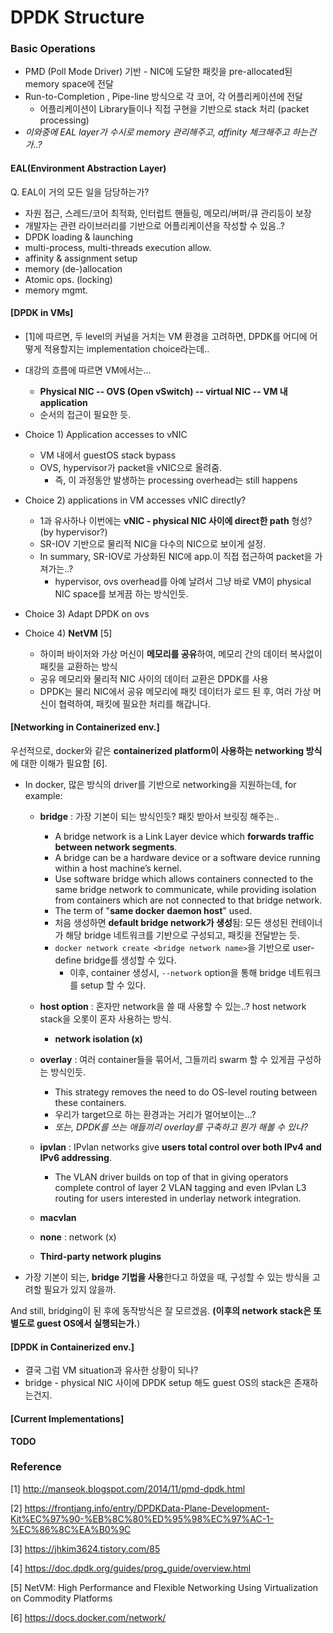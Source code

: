 # DPDK Structure

### Basic Operations

- PMD (Poll Mode Driver) 기반 - NIC에 도달한 패킷을 pre-allocated된 memory space에 전달
- Run-to-Completion , Pipe-line 방식으로 각 코어, 각 어플리케이션에 전달
  - 어플리케이션이 Library들이나 직접 구현을 기반으로 stack 처리 (packet processing)
- *이와중에 EAL layer가 수시로 memory 관리해주고, affinity 체크해주고 하는건가..?*

#### EAL(Environment Abstraction Layer)

Q. EAL이 거의 모든 일을 담당하는가?

-  자원 접근, 스레드/코어 최적화, 인터럽트 핸들링, 메모리/버퍼/큐 관리등이 보장
- 개발자는 관련 라이브러리를 기반으로 어플리케이션을 작성할 수 있음..?
- DPDK loading & launching
- multi-process, multi-threads execution allow.
- affinity & assignment setup
- memory (de-)allocation
- Atomic ops. (locking)
- memory mgmt.



#### [DPDK in VMs]

+ [1]에 따르면, 두 level의 커널을 거치는 VM 환경을 고려하면, DPDK를 어디에 어떻게 적용할지는 implementation choice라는데..
+ 대강의 흐름에 따르면 VM에서는...
  + **Physical NIC -- OVS (Open vSwitch) -- virtual NIC -- VM 내 application** 
  + 순서의 접근이 필요한 듯.

+ Choice 1) Application accesses to vNIC
  + VM 내에서 guestOS stack bypass
  + OVS, hypervisor가 packet을  vNIC으로 올려줌. 
    + 즉, 이 과정동안 발생하는 processing overhead는 still happens
+ Choice 2) applications in VM accesses vNIC directly?
  + 1과 유사하나 이번에는 **vNIC - physical NIC 사이에 direct한 path** 형성? (by hypervisor?)
  + SR-IOV 기반으로 물리적 NIC을 다수의 NIC으로 보이게 설정.
  + In summary, SR-IOV로 가상화된 NIC에 app.이 직접 접근하여  packet을 가져가는..?
    + hypervisor, ovs overhead를 아예 날려서 그냥 바로 VM이 physical NIC space를 보게끔 하는 방식인듯.
+ Choice 3) Adapt DPDK on ovs



+ Choice 4) **NetVM** [5]
  + 하이퍼 바이저와 가상 머신이 **메모리를 공유**하여, 메모리 간의 데이터 복사없이 패킷을 교환하는 방식
  + 공유 메모리와 물리적 NIC 사이의 데이터 교환은 DPDK를 사용
  + DPDK는 물리 NIC에서 공유 메모리에 패킷 데이터가 로드 된 후, 여러 가상 머신이 협력하여, 패킷에 필요한 처리를 해갑니다.
    

#### [Networking in Containerized env.]

우선적으로, docker와 같은 **containerized platform이 사용하는 networking 방식**에 대한 이해가 필요함 [6].

+ In docker, 많은 방식의 driver를 기반으로 networking을 지원하는데, for example:
  + **bridge** : 가장 기본이 되는 방식인듯? 패킷 받아서 브릿징 해주는.. 
    - A bridge network is a Link Layer device which **forwards traffic between network segments**. 
    - A bridge can be a hardware device or a software device running within a host machine’s kernel.
    - Use software bridge which allows containers connected to the same bridge network to communicate, while providing isolation from containers which are not connected to that bridge network. 
    - The term of "**same docker daemon host**" used.
    - 처음 생성하면 **default bridge network가 생성**됨: 모든 생성된 컨테이너가 해당 bridge 네트워크를 기반으로 구성되고, 패킷을 전달받는 듯.
    - `docker network create <bridge network name>`을 기반으로 user-define bridge를 생성할 수 있다.
      - 이후, container 생성시, `--network` option을 통해 bridge 네트워크를 setup 할 수 있다.
        

  + **host option** : 혼자만 network을 쓸 때 사용할 수 있는..? host network stack을 오롯이 혼자 사용하는 방식. 
    + **network isolation (x)**
  + **overlay** : 여러 container들을 묶어서, 그들끼리 swarm 할 수 있게끔 구성하는 방식인듯.
    + This strategy removes the need to do OS-level routing between these containers.
    + 우리가 target으로 하는 환경과는 거리가 멀어보이는...?
    + *또는, DPDK를 쓰는 애들끼리 overlay를 구축하고 뭔가 해볼 수 있나?*
  + **ipvlan** :  IPvlan networks give **users total control over both IPv4 and IPv6 addressing**. 
    + The VLAN driver builds on top of that in giving operators complete control of layer 2 VLAN tagging and even IPvlan L3 routing for users interested in underlay network integration. 
  + **macvlan**
  + **none** : network (x)
  + **Third-party network plugins**

+ 가장 기본이 되는, **bridge 기법을 사용**한다고 하였을 때, 구성할 수 있는 방식을 고려할 필요가 있지 않을까.



And still, bridging이 된 후에 동작방식은 잘 모르겠음. **(이후의 network stack은 또 별도로 guest OS에서 실행되는가.**)

#### [DPDK in Containerized env.]

+ 결국 그럼 VM situation과 유사한 상황이 되나?
+ bridge - physical NIC 사이에 DPDK setup 해도 guest OS의 stack은 존재하는건지.



#### [Current Implementations]

**TODO**



### Reference

[1] http://manseok.blogspot.com/2014/11/pmd-dpdk.html

[2] https://frontjang.info/entry/DPDKData-Plane-Development-Kit%EC%97%90-%EB%8C%80%ED%95%98%EC%97%AC-1-%EC%86%8C%EA%B0%9C

[3] https://jhkim3624.tistory.com/85

[4] https://doc.dpdk.org/guides/prog_guide/overview.html

[5] NetVM: High Performance and Flexible Networking Using Virtualization on Commodity Platforms

[6] https://docs.docker.com/network/